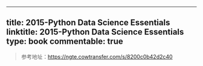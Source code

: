 
---
title: 2015-Python Data Science Essentials
linktitle: 2015-Python Data Science Essentials
type: book
commentable: true
---

> 参考地址：https://ngte.cowtransfer.com/s/8200c0b42d2c40

    
